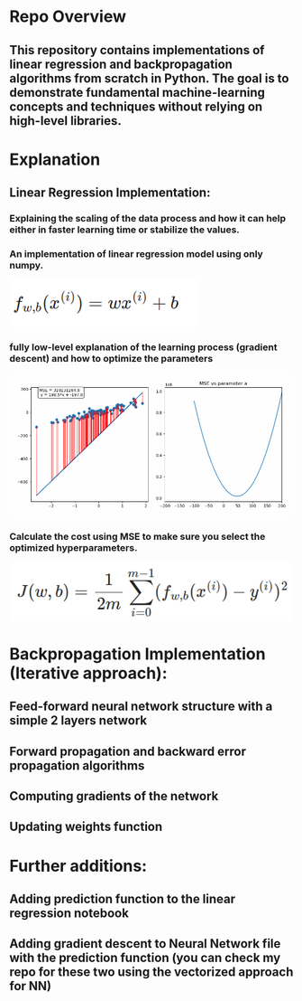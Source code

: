 # Repo Overview
## This repository contains implementations of linear regression and backpropagation algorithms from scratch in Python. The goal is to demonstrate fundamental machine-learning concepts and techniques without relying on high-level libraries.

# Explanation
## Linear Regression Implementation:
### Explaining the scaling of the data process and how it can help either in faster learning time or stabilize the values.
### An implementation of linear regression model using only numpy.
![alt text](https://github.com/MAAF1/Educational-some-ML-algorithms-from-scratch/blob/main/linearform11.png)
### fully low-level explanation of the learning process (gradient descent) and how to optimize the parameters
![alt text](https://github.com/MAAF1/Educational-some-ML-algorithms-from-scratch/blob/main/gradient_descent_parameter_a.gif)
### Calculate the cost using MSE to make sure you select the optimized hyperparameters.
![alt text](https://github.com/MAAF1/Educational-some-ML-algorithms-from-scratch/blob/main/costform.png)
# Backpropagation Implementation (Iterative approach):
## Feed-forward neural network structure with a simple 2 layers network 
## Forward propagation and backward error propagation algorithms
## Computing gradients of the network 
## Updating weights function 
# Further additions:
## Adding prediction function to the linear regression notebook 
## Adding gradient descent to Neural Network file with the prediction function (you can check my repo for these two using the vectorized approach for NN)
